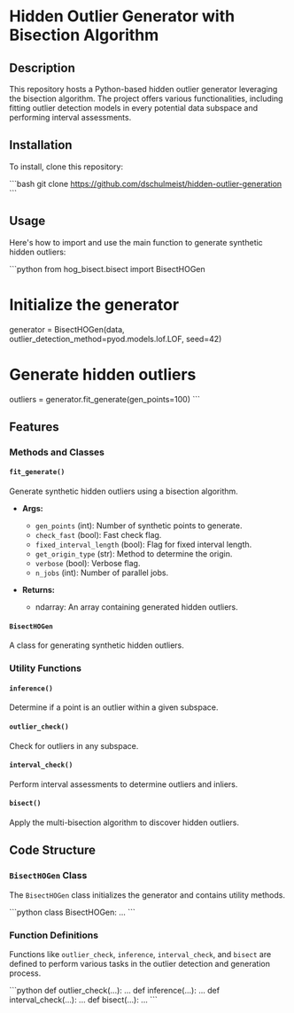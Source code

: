 # Hidden Outlier Generator with Bisection Algorithm

## Description

This repository hosts a Python-based hidden outlier generator leveraging the bisection algorithm. The project offers various functionalities, including fitting outlier detection models in every potential data subspace and performing interval assessments.

## Installation

To install, clone this repository:

\```bash
git clone https://github.com/dschulmeist/hidden-outlier-generation
\```

## Usage

Here's how to import and use the main function to generate synthetic hidden outliers:

\```python
from hog_bisect.bisect import BisectHOGen

# Initialize the generator
generator = BisectHOGen(data, outlier_detection_method=pyod.models.lof.LOF, seed=42)

# Generate hidden outliers
outliers = generator.fit_generate(gen_points=100)
\```

## Features

### Methods and Classes

#### `fit_generate()`

Generate synthetic hidden outliers using a bisection algorithm.

- **Args:**
    - `gen_points` (int): Number of synthetic points to generate.
    - `check_fast` (bool): Fast check flag.
    - `fixed_interval_length` (bool): Flag for fixed interval length.
    - `get_origin_type` (str): Method to determine the origin.
    - `verbose` (bool): Verbose flag.
    - `n_jobs` (int): Number of parallel jobs.

- **Returns:**
    - ndarray: An array containing generated hidden outliers.

#### `BisectHOGen`

A class for generating synthetic hidden outliers.

### Utility Functions

#### `inference()`

Determine if a point is an outlier within a given subspace.

#### `outlier_check()`

Check for outliers in any subspace.

#### `interval_check()`

Perform interval assessments to determine outliers and inliers.

#### `bisect()`

Apply the multi-bisection algorithm to discover hidden outliers.

## Code Structure

### `BisectHOGen` Class

The `BisectHOGen` class initializes the generator and contains utility methods.

\```python
class BisectHOGen:
...
\```

### Function Definitions

Functions like `outlier_check`, `inference`, `interval_check`, and `bisect` are defined to perform various tasks in the outlier detection and generation process.

\```python
def outlier_check(...):
...
def inference(...):
...
def interval_check(...):
...
def bisect(...):
...
\```
